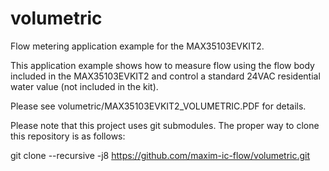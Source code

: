 # volumetric
Flow metering application example for the MAX35103EVKIT2.

This application example shows how to measure flow using the flow body included in the MAX35103EVKIT2 and control a standard 24VAC residential water value (not included in the kit).

Please see volumetric/MAX35103EVKIT2_VOLUMETRIC.PDF for details.

Please note that this project uses git submodules.  The proper way to clone this repository is as follows:

git clone --recursive -j8 https://github.com/maxim-ic-flow/volumetric.git
